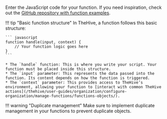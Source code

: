 Enter the JavaScript code for your function. If you need inspiration, check out the [GitHub repository with function examples](https://github.com/StrangeBeeCorp/thehive-templates/tree/main/Functions%20Examples).

!!! tip "Basic function structure"
    In TheHive, a function follows this basic structure:

    ``` javascript
    function handle(input, context) {
        // Your function logic goes here
    }
    ```

    * The `handle` function: This is where you write your script. Your function must be placed inside this structure.
    * The `input` parameter: This represents the data passed into the function. Its content depends on how the function is triggered.
    * The `context` parameter: This provides access to TheHive’s environment, allowing your function to [interact with common TheHive actions](/thehive/user-guides/organization/configure-organization/manage-functions/functions-objects/).

!!! warning "Duplicate management"
    Make sure to implement duplicate management in your functions to prevent duplicate objects.
